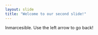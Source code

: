 ```yaml
---
layout: slide
title: "Welcome to our second slide!"
---
```

Inmarcesible.
Use the left arrow to go back!
